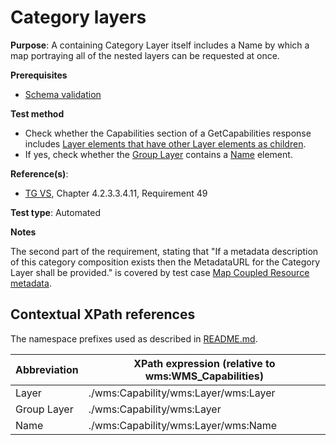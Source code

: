 # Category layers

**Purpose**: A containing Category Layer itself includes a Name by which a map
portraying all of the nested layers can be requested at once.

**Prerequisites**

* [Schema validation](./schema-validation)

**Test method**

* Check whether the Capabilities section of a GetCapabilities response includes [Layer elements that have other Layer elements as children](#Layer).
* If yes, check whether the [Group Layer](#GroupLayer) contains a [Name](#Name) element.

**Reference(s)**:

* [TG VS](./README#ref_TG_VS), Chapter 4.2.3.3.4.11,  Requirement 49

**Test type**: Automated

**Notes**

The second part of the requirement, stating that "If a metadata description of this category composition exists then the MetadataURL for the Category Layer shall be provided." is covered by test case [Map Coupled Resource metadata](./map-coupled-resource-metadata).

## Contextual XPath references

The namespace prefixes used as described in [README.md](./README#namespaces).

Abbreviation                                               |  XPath expression (relative to wms:WMS_Capabilities)
---------------------------------------------------------- | -------------------------------------------------------------------------
Layer <a name="Layer"></a>   | ./wms:Capability/wms:Layer/wms:Layer
Group Layer <a name="GroupLayer"></a>   | ./wms:Capability/wms:Layer
Name <a name="Name"></a>   | ./wms:Capability/wms:Layer/wms:Name
